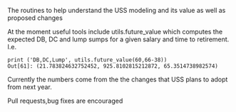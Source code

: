 
The routines to help understand the USS modeling and its value
as well as proposed changes


At the moment useful tools include utils.future_value which computes
the expected DB, DC and lump sumps for a given salary and time to retirement.
I.e.


```
print ('DB,DC,Lump', utils.future_value(60,66-38))
Out[61]: (21.783824632752452, 925.8102815212872, 65.3514738982574)

```

Currently the numbers come from the the changes that USS plans to adopt from next year.


Pull requests,bug fixes are encouraged